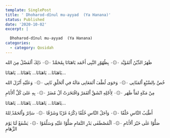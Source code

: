 ```yaml
---
template: SinglePost
title: ' Dhoharod-dînul mu-ayyad  (Ya Hanana)'
status: Published
date: '2020-10-02'
excerpt: |

  Dhoharod-dînul mu-ayyad  (Ya Hanana)
categories:
  - category: Qosidah
---
```


ظَهَرُ الدِّيْنُ اْلمُؤَيَّد ۰۞۰ بِظُهُوْرِ النَّبِی أَحْمَد
يَاهَنَانَا بِمُحَمَّدْ ۰۞۰ ذَلِكَ اْلفَضْلُ مِنَ الله

يَاهَنَانَا… يَاهَنَانَا… يَاهَنَانَا… يَاهَنَانَا…

خُصَّ باِلسَّبْعِ اْلمَثَانِی ۰۞۰ وَحَوَی لُطْفَ اْلمَعَانِی
مَالَهُ فیِ اْلخَلْقِ ثَانِی ۰۞۰ وَعَلَيْهِ أَنْزَلَ الله

مِنْ مَکَةٍ لمَاَّ ظَهَر ۰۞۰ لِأَجْلِهِ انْشَقَّ اْلقَمَرْ
وَافْتَخَرَتْ اَلُ مُضَرْ ۰۞۰ بِهِ عَلیٰ کُلِّ اْلأَنَامِ

يَاهَنَانَا… يَاهَنَانَا… يَاهَنَانَا… يَاهَنَانَا…

أَطْيَبُ النَّاسِ خَلْقًا ۰۞۰ وَاَجَلُ النَّاسِ خُلُقًا
ذِکْرُهُ غَرْبًا وَشَرْقًا ۰۞۰ سَاِئرٌ وَاْلحَمْدُ ِللهْ

صَلُّوْا عَلٰی خَيْرَ اْلأَنَامِ ۰۞۰ اَلْمُصْطَفٰی بَدْرِ التَّمَامِ
صَلُّوْا عَلَيْهِ وَسَلِّمُوْا ۰۞۰ يَشْفَعْ لَنَا يَوْمَ الزِّهَامِ

